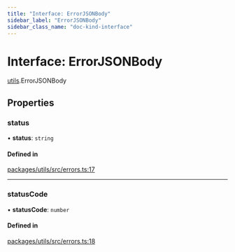 ```yaml
---
title: "Interface: ErrorJSONBody"
sidebar_label: "ErrorJSONBody"
sidebar_class_name: "doc-kind-interface"
---
```


# Interface: ErrorJSONBody

[utils](../modules/utils).ErrorJSONBody

## Properties

### status

• **status**: `string`

#### Defined in

[packages/utils/src/errors.ts:17](https://github.com/nirrius/keywork/blob/6b5e3cc/packages/utils/src/errors.ts#L17)

___

### statusCode

• **statusCode**: `number`

#### Defined in

[packages/utils/src/errors.ts:18](https://github.com/nirrius/keywork/blob/6b5e3cc/packages/utils/src/errors.ts#L18)
